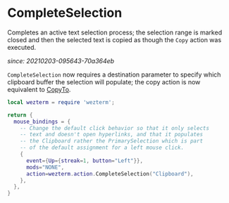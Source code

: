 # CompleteSelection

Completes an active text selection process; the selection range is
marked closed and then the selected text is copied as though the
`Copy` action was executed.

*since: 20210203-095643-70a364eb*

`CompleteSelection` now requires a destination parameter to specify
which clipboard buffer the selection will populate; the copy action
is now equivalent to [CopyTo](CopyTo.md).

```lua
local wezterm = require 'wezterm';

return {
  mouse_bindings = {
    -- Change the default click behavior so that it only selects
    -- text and doesn't open hyperlinks, and that it populates
    -- the Clipboard rather the PrimarySelection which is part
    -- of the default assignment for a left mouse click.
    {
      event={Up={streak=1, button="Left"}},
      mods="NONE",
      action=wezterm.action.CompleteSelection("Clipboard"),
    },
  },
}

```
